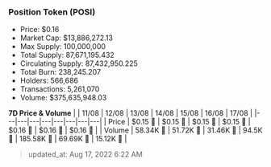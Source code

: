 
  ### Position Token (POSI)
  - Price: $0.16
  - Market Cap: $13,886,272.13
  - Max Supply: 100,000,000
  - Total Supply: 87,671,195.432
  - Circulating Supply: 87,432,950.225
  - Total Burn: 238,245.207
  - Holders: 566,686
  - Transactions: 5,261,070
  - Volume: $375,635,948.03

  **7D Price & Volume**
  | | 11&#x2F;08 | 12&#x2F;08 | 13&#x2F;08 | 14&#x2F;08 | 15&#x2F;08 | 16&#x2F;08 | 17&#x2F;08 |
  |---|---|---|---|---|---|---|---|
  | Price | $0.15 🔻 | $0.15 🔻 | $0.15 🚀 | $0.15 🔻 | $0.16 🚀 | $0.16 🚀 | $0.16 🚀 |
  | Volume | 58.34K 🔻 | 51.72K 🔻 | 31.46K 🔻 | 94.5K 🚀 | 185.58K 🚀 | 69.69K 🔻 | 15.12K 🔻 |

  > updated_at: Aug 17, 2022 6:22 AM
